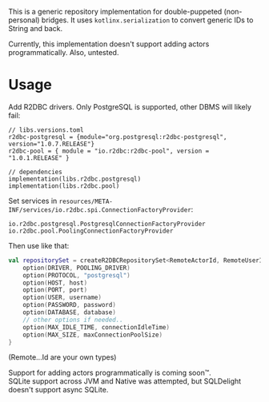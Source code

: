 This is a generic repository implementation for double-puppeted (non-personal) bridges.
It uses `kotlinx.serialization` to convert generic IDs to String and back.

Currently, this implementation doesn't support adding actors programmatically. Also, untested.

# Usage

Add R2DBC drivers. Only PostgreSQL is supported, other DBMS will likely fail:

```
// libs.versions.toml
r2dbc-postgresql = {module="org.postgresql:r2dbc-postgresql", version="1.0.7.RELEASE"}
r2dbc-pool = { module = "io.r2dbc:r2dbc-pool", version = "1.0.1.RELEASE" }

// dependencies
implementation(libs.r2dbc.postgresql)
implementation(libs.r2dbc.pool)
```

Set services in `resources/META-INF/services/io.r2dbc.spi.ConnectionFactoryProvider`:

```
io.r2dbc.postgresql.PostgresqlConnectionFactoryProvider
io.r2dbc.pool.PoolingConnectionFactoryProvider
```

Then use like that:

```kotlin
val repositorySet = createR2DBCRepositorySet<RemoteActorId, RemoteUserId, RemoteRoomId, RemoteMessageId> {
    option(DRIVER, POOLING_DRIVER)
    option(PROTOCOL, "postgresql")
    option(HOST, host)
    option(PORT, port)
    option(USER, username)
    option(PASSWORD, password)
    option(DATABASE, database)
    // other options if needed..
    option(MAX_IDLE_TIME, connectionIdleTime)
    option(MAX_SIZE, maxConnectionPoolSize)
}
```

(Remote...Id are your own types)

Support for adding actors programmatically is coming soon™.  
SQLite support across JVM and Native was attempted, but SQLDelight doesn't support async SQLite.

